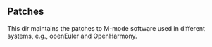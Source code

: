 ## Patches

This dir maintains the patches to M-mode software used in different systems, e.g., openEuler and OpenHarmony.

